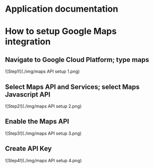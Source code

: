 # Application documentation

# How to setup Google Maps integration

## Navigate to Google Cloud Platform; type maps
![Step1!](./img/maps API setup 1.png)

## Select Maps API and Services; select Maps Javascript API
![Step2!](./img/maps API setup 2.png)

## Enable the Maps API
![Step3!](./img/maps API setup 3.png)

## Create API Key
![Step4!](./img/maps API setup 4.png)
